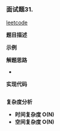 ### 面试题31. 

[leetcode]( https://leetcode-cn.com/problems/zhan-de-ya-ru-dan-chu-xu-lie-lcof/ )

**题目描述**

> 

**示例**

> 

**解题思路**

* 

**实现代码**

```go

```

**复杂度分析**

* **时间复杂度 O(N)**
* **空间复杂度 O(N)**

